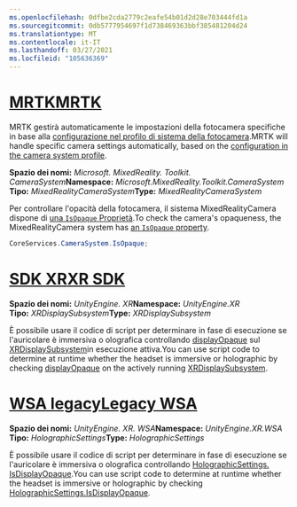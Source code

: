 ```yaml
---
ms.openlocfilehash: 0dfbe2cda2779c2eafe54b01d2d28e703444fd1a
ms.sourcegitcommit: 0db5777954697f1d738469363bbf385481204d24
ms.translationtype: MT
ms.contentlocale: it-IT
ms.lasthandoff: 03/27/2021
ms.locfileid: "105636369"
---
```

# <a name="mrtk"></a>[<span data-ttu-id="1e78f-101">MRTK</span><span class="sxs-lookup"><span data-stu-id="1e78f-101">MRTK</span></span>](#tab/mrtk)
<!-- NEVER CHANGE THE ABOVE LINE! -->

<span data-ttu-id="1e78f-102">MRTK gestirà automaticamente le impostazioni della fotocamera specifiche in base alla [configurazione nel profilo di sistema della fotocamera](https://docs.microsoft.com/windows/mixed-reality/mrtk-unity/features/camera-system/camera-system-overview#display-settings).</span><span class="sxs-lookup"><span data-stu-id="1e78f-102">MRTK will handle specific camera settings automatically, based on the [configuration in the camera system profile](https://docs.microsoft.com/windows/mixed-reality/mrtk-unity/features/camera-system/camera-system-overview#display-settings).</span></span>

<span data-ttu-id="1e78f-103">**Spazio dei nomi:** *Microsoft. MixedReality. Toolkit. CameraSystem*</span><span class="sxs-lookup"><span data-stu-id="1e78f-103">**Namespace:** *Microsoft.MixedReality.Toolkit.CameraSystem*</span></span><br>
<span data-ttu-id="1e78f-104">**Tipo:** *MixedRealityCameraSystem*</span><span class="sxs-lookup"><span data-stu-id="1e78f-104">**Type:** *MixedRealityCameraSystem*</span></span>

<span data-ttu-id="1e78f-105">Per controllare l'opacità della fotocamera, il sistema MixedRealityCamera dispone di [una `IsOpaque` Proprietà](https://docs.microsoft.com/dotnet/api/microsoft.mixedreality.toolkit.camerasystem.mixedrealitycamerasystem.isopaque).</span><span class="sxs-lookup"><span data-stu-id="1e78f-105">To check the camera's opaqueness, the MixedRealityCamera system has [an `IsOpaque` property](https://docs.microsoft.com/dotnet/api/microsoft.mixedreality.toolkit.camerasystem.mixedrealitycamerasystem.isopaque).</span></span>

```cs
CoreServices.CameraSystem.IsOpaque;
```

# <a name="xr-sdk"></a>[<span data-ttu-id="1e78f-106">SDK XR</span><span class="sxs-lookup"><span data-stu-id="1e78f-106">XR SDK</span></span>](#tab/xr)
<!-- NEVER CHANGE THE ABOVE LINE! -->

<span data-ttu-id="1e78f-107">**Spazio dei nomi:** *UnityEngine. XR*</span><span class="sxs-lookup"><span data-stu-id="1e78f-107">**Namespace:** *UnityEngine.XR*</span></span><br>
<span data-ttu-id="1e78f-108">**Tipo:** *XRDisplaySubsystem*</span><span class="sxs-lookup"><span data-stu-id="1e78f-108">**Type:** *XRDisplaySubsystem*</span></span>

<span data-ttu-id="1e78f-109">È possibile usare il codice di script per determinare in fase di esecuzione se l'auricolare è immersiva o olografica controllando [displayOpaque](https://docs.unity3d.com/ScriptReference/XR.XRDisplaySubsystem-displayOpaque.html) sul [XRDisplaySubsystem](https://docs.unity3d.com/ScriptReference/XR.XRDisplaySubsystem.html)in esecuzione attiva.</span><span class="sxs-lookup"><span data-stu-id="1e78f-109">You can use script code to determine at runtime whether the headset is immersive or holographic by checking [displayOpaque](https://docs.unity3d.com/ScriptReference/XR.XRDisplaySubsystem-displayOpaque.html) on the actively running [XRDisplaySubsystem](https://docs.unity3d.com/ScriptReference/XR.XRDisplaySubsystem.html).</span></span>

# <a name="legacy-wsa"></a>[<span data-ttu-id="1e78f-110">WSA legacy</span><span class="sxs-lookup"><span data-stu-id="1e78f-110">Legacy WSA</span></span>](#tab/wsa)
<!-- NEVER CHANGE THE ABOVE LINE! -->

<span data-ttu-id="1e78f-111">**Spazio dei nomi:** *UnityEngine. XR. WSA*</span><span class="sxs-lookup"><span data-stu-id="1e78f-111">**Namespace:** *UnityEngine.XR.WSA*</span></span><br>
<span data-ttu-id="1e78f-112">**Tipo:** *HolographicSettings*</span><span class="sxs-lookup"><span data-stu-id="1e78f-112">**Type:** *HolographicSettings*</span></span>

<span data-ttu-id="1e78f-113">È possibile usare il codice di script per determinare in fase di esecuzione se l'auricolare è immersiva o olografica controllando [HolographicSettings. IsDisplayOpaque](https://docs.unity3d.com/ScriptReference/XR.WSA.HolographicSettings.IsDisplayOpaque.html).</span><span class="sxs-lookup"><span data-stu-id="1e78f-113">You can use script code to determine at runtime whether the headset is immersive or holographic by checking [HolographicSettings.IsDisplayOpaque](https://docs.unity3d.com/ScriptReference/XR.WSA.HolographicSettings.IsDisplayOpaque.html).</span></span>